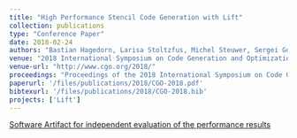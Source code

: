 ```yaml
---
title: "High Performance Stencil Code Generation with Lift"
collection: publications
type: "Conference Paper"
date: 2018-02-24
authors: "Bastian Hagedorn, Larisa Stoltzfus, Michel Steuwer, Sergei Gorlatch, and Christophe Dubach"
venue: "2018 International Symposium on Code Generation and Optimization (CGO)"
venue-url: "http://www.cgo.org/2018/"
proceedings: "Proceedings of the 2018 International Symposium on Code Generation and Optimization, CGO 2018, Vienna, Austria, February 24-28, 2018"
paperurl: '/files/publications/2018/CGO-2018.pdf'
bibtexurl: '/files/publications/2018/CGO-2018.bib'
projects: ['Lift']
---
```


<a href="https://gitlab.com/larisa.stoltzfus/liftstencil-cgo2018-artifact/" style="margin-right:1em">
<span class="fa-stack fa-1x"><i class="fa fa-bar-chart fa-stack-1x fa-flip-horizontal" style="left:-.1em;top:-.1em"></i>
<span class="fa fa-stack-2x"><i class="fa fa-search" aria-hidden="true"></i></span></span>
Software Artifact for independent evaluation of the performance results</a>